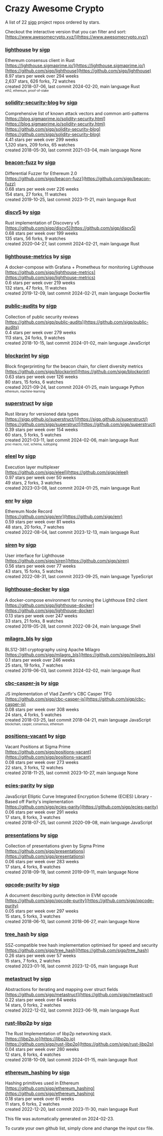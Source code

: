 # Crazy Awesome Crypto
A list of 22 [sigp](https://github.com/sigp) project repos ordered by stars.  

Checkout the interactive version that you can filter and sort: 
[https://www.awesomecrypto.xyz/](https://www.awesomecrypto.xyz/)  


### [lighthouse](https://github.com/sigp/lighthouse) by [sigp](https://github.com/sigp)  
Ethereum consensus client in Rust  
[https://lighthouse.sigmaprime.io/](https://lighthouse.sigmaprime.io/)  
[https://github.com/sigp/lighthouse](https://github.com/sigp/lighthouse)  
8.97 stars per week over 294 weeks  
2,637 stars, 626 forks, 72 watches  
created 2018-07-06, last commit 2024-02-20, main language Rust  
<sub><sup>eth2, ethereum, proof-of-stake</sup></sub>


### [solidity-security-blog](https://github.com/sigp/solidity-security-blog) by [sigp](https://github.com/sigp)  
Comprehensive list of known attack vectors and common anti-patterns  
[https://blog.sigmaprime.io/solidity-security.html](https://blog.sigmaprime.io/solidity-security.html)  
[https://github.com/sigp/solidity-security-blog](https://github.com/sigp/solidity-security-blog)  
4.41 stars per week over 299 weeks  
1,320 stars, 209 forks, 65 watches  
created 2018-05-30, last commit 2021-03-04, main language None  


### [beacon-fuzz](https://github.com/sigp/beacon-fuzz) by [sigp](https://github.com/sigp)  
Differential Fuzzer for Ethereum 2.0  
[https://github.com/sigp/beacon-fuzz](https://github.com/sigp/beacon-fuzz)  
0.68 stars per week over 226 weeks  
154 stars, 27 forks, 11 watches  
created 2019-10-25, last commit 2023-11-21, main language Rust  


### [discv5](https://github.com/sigp/discv5) by [sigp](https://github.com/sigp)  
Rust implementation of Discovery v5  
[https://github.com/sigp/discv5](https://github.com/sigp/discv5)  
0.68 stars per week over 199 weeks  
135 stars, 56 forks, 9 watches  
created 2020-04-27, last commit 2024-02-21, main language Rust  


### [lighthouse-metrics](https://github.com/sigp/lighthouse-metrics) by [sigp](https://github.com/sigp)  
A docker-compose with Grafana + Prometheus for monitoring Lighthouse  
[https://github.com/sigp/lighthouse-metrics](https://github.com/sigp/lighthouse-metrics)  
0.6 stars per week over 219 weeks  
132 stars, 47 forks, 11 watches  
created 2019-12-09, last commit 2024-02-21, main language Dockerfile  


### [public-audits](https://github.com/sigp/public-audits) by [sigp](https://github.com/sigp)  
Collection of public security reviews  
[https://github.com/sigp/public-audits](https://github.com/sigp/public-audits)  
0.4 stars per week over 279 weeks  
113 stars, 24 forks, 9 watches  
created 2018-10-15, last commit 2024-01-02, main language JavaScript  


### [blockprint](https://github.com/sigp/blockprint) by [sigp](https://github.com/sigp)  
Block fingerprinting for the beacon chain, for client diversity metrics  
[https://github.com/sigp/blockprint](https://github.com/sigp/blockprint)  
0.63 stars per week over 126 weeks  
80 stars, 15 forks, 6 watches  
created 2021-09-24, last commit 2024-01-25, main language Python  
<sub><sup>ethereum, machine-learning</sup></sub>


### [superstruct](https://github.com/sigp/superstruct) by [sigp](https://github.com/sigp)  
Rust library for versioned data types  
[https://sigp.github.io/superstruct/](https://sigp.github.io/superstruct/)  
[https://github.com/sigp/superstruct](https://github.com/sigp/superstruct)  
0.39 stars per week over 154 weeks  
60 stars, 5 forks, 5 watches  
created 2021-03-11, last commit 2024-02-06, main language Rust  
<sub><sup>proc-macro, rust, schema, subtyping</sup></sub>


### [eleel](https://github.com/sigp/eleel) by [sigp](https://github.com/sigp)  
Execution layer multiplexer  
[https://github.com/sigp/eleel](https://github.com/sigp/eleel)  
0.97 stars per week over 50 weeks  
49 stars, 2 forks, 3 watches  
created 2023-03-08, last commit 2024-01-25, main language Rust  


### [enr](https://github.com/sigp/enr) by [sigp](https://github.com/sigp)  
Ethereum Node Record  
[https://github.com/sigp/enr](https://github.com/sigp/enr)  
0.59 stars per week over 81 weeks  
48 stars, 20 forks, 7 watches  
created 2022-08-04, last commit 2023-12-13, main language Rust  


### [siren](https://github.com/sigp/siren) by [sigp](https://github.com/sigp)  
User interface for Lighthouse  
[https://github.com/sigp/siren](https://github.com/sigp/siren)  
0.56 stars per week over 77 weeks  
43 stars, 15 forks, 5 watches  
created 2022-08-31, last commit 2023-09-25, main language TypeScript  


### [lighthouse-docker](https://github.com/sigp/lighthouse-docker) by [sigp](https://github.com/sigp)  
A docker-compose environment for running the Lighthouse Eth2 client  
[https://github.com/sigp/lighthouse-docker](https://github.com/sigp/lighthouse-docker)  
0.13 stars per week over 247 weeks  
33 stars, 21 forks, 8 watches  
created 2019-05-28, last commit 2022-08-24, main language Shell  


### [milagro_bls](https://github.com/sigp/milagro_bls) by [sigp](https://github.com/sigp)  
BLS12-381 cryptography using Apache Milagro  
[https://github.com/sigp/milagro_bls](https://github.com/sigp/milagro_bls)  
0.1 stars per week over 246 weeks  
25 stars, 19 forks, 7 watches  
created 2019-06-03, last commit 2024-02-02, main language Rust  


### [cbc-casper-js](https://github.com/sigp/cbc-casper-js) by [sigp](https://github.com/sigp)  
JS implementation of Vlad Zamfir's CBC Casper TFG  
[https://github.com/sigp/cbc-casper-js](https://github.com/sigp/cbc-casper-js)  
0.08 stars per week over 308 weeks  
24 stars, 4 forks, 5 watches  
created 2018-03-25, last commit 2018-04-21, main language JavaScript  
<sub><sup>blockchain, casper, consensus, ethereum</sup></sub>


### [positions-vacant](https://github.com/sigp/positions-vacant) by [sigp](https://github.com/sigp)  
Vacant Positions at Sigma Prime  
[https://github.com/sigp/positions-vacant](https://github.com/sigp/positions-vacant)  
0.08 stars per week over 273 weeks  
22 stars, 3 forks, 12 watches  
created 2018-11-25, last commit 2023-10-27, main language None  


### [ecies-parity](https://github.com/sigp/ecies-parity) by [sigp](https://github.com/sigp)  
JavaScript Elliptic Curve Integrated Encryption Scheme (ECIES) Library - Based off Parity's implementation  
[https://github.com/sigp/ecies-parity](https://github.com/sigp/ecies-parity)  
0.06 stars per week over 291 weeks  
17 stars, 8 forks, 3 watches  
created 2018-07-25, last commit 2020-09-08, main language JavaScript  


### [presentations](https://github.com/sigp/presentations) by [sigp](https://github.com/sigp)  
Collection of presentations given by Sigma Prime  
[https://github.com/sigp/presentations](https://github.com/sigp/presentations)  
0.06 stars per week over 283 weeks  
17 stars, 4 forks, 8 watches  
created 2018-09-19, last commit 2019-09-11, main language None  


### [opcode-purity](https://github.com/sigp/opcode-purity) by [sigp](https://github.com/sigp)  
A document describing purity detection in EVM opcode  
[https://github.com/sigp/opcode-purity](https://github.com/sigp/opcode-purity)  
0.05 stars per week over 297 weeks  
15 stars, 5 forks, 3 watches  
created 2018-06-10, last commit 2018-06-27, main language None  


### [tree_hash](https://github.com/sigp/tree_hash) by [sigp](https://github.com/sigp)  
SSZ-compatible tree hash implementation optimised for speed and security  
[https://github.com/sigp/tree_hash](https://github.com/sigp/tree_hash)  
0.26 stars per week over 57 weeks  
15 stars, 7 forks, 2 watches  
created 2023-01-16, last commit 2023-12-05, main language Rust  


### [metastruct](https://github.com/sigp/metastruct) by [sigp](https://github.com/sigp)  
Abstractions for iterating and mapping over struct fields  
[https://github.com/sigp/metastruct](https://github.com/sigp/metastruct)  
0.22 stars per week over 64 weeks  
14 stars, 0 forks, 2 watches  
created 2022-12-02, last commit 2023-06-19, main language Rust  


### [rust-libp2p](https://github.com/sigp/rust-libp2p) by [sigp](https://github.com/sigp)  
The Rust Implementation of libp2p networking stack.   
[https://libp2p.io](https://libp2p.io)  
[https://github.com/sigp/rust-libp2p](https://github.com/sigp/rust-libp2p)  
0.04 stars per week over 280 weeks  
12 stars, 8 forks, 4 watches  
created 2018-10-09, last commit 2024-01-15, main language Rust  


### [ethereum_hashing](https://github.com/sigp/ethereum_hashing) by [sigp](https://github.com/sigp)  
Hashing primitives used in Ethereum  
[https://github.com/sigp/ethereum_hashing](https://github.com/sigp/ethereum_hashing)  
0.18 stars per week over 61 weeks  
11 stars, 6 forks, 2 watches  
created 2022-12-20, last commit 2023-11-30, main language Rust  


This file was automatically generated on 2024-02-23.  

To curate your own github list, simply clone and change the input csv file.  